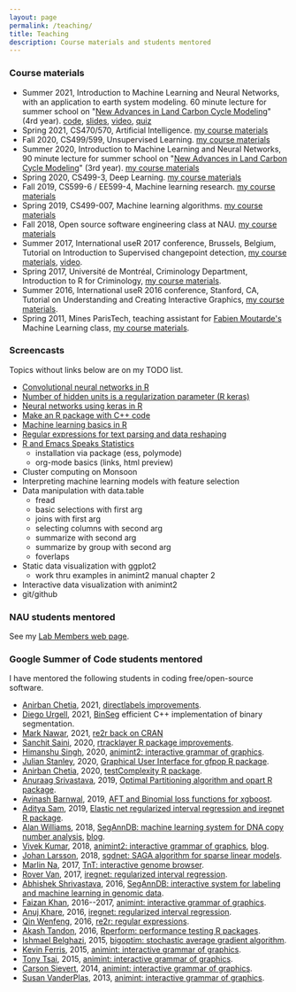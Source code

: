 ```yaml
---
layout: page
permalink: /teaching/
title: Teaching
description: Course materials and students mentored
---
```


### Course materials

- Summer 2021, Introduction to Machine Learning and Neural Networks,
  with an application to earth system modeling. 60 minute lecture for
  summer school on "[New Advances in Land Carbon Cycle
  Modeling](http://www2.nau.edu/luo-lab/?workshop)" (4rd year). [code](https://github.com/tdhock/2020-yiqi-summer-school), [slides](https://github.com/tdhock/2020-yiqi-summer-school/blob/master/raw/master/slides-short.pdf), [video](https://youtu.be/c21etYEb-tE), [quiz](https://forms.office.com/Pages/ResponsePage.aspx?id=n57UJ-GJoEqZo9NbV7K6A4W5m6WiFvFJkzgC_Y4KHq9UQkJTRjBVS1A5TDJBSkc5OUxKSDJEVkM3OC4u)
- Spring 2021, CS470/570, Artificial Intelligence. [my course materials](https://github.com/tdhock/cs470-570-spring-2021)
- Fall 2020, CS499/599, Unsupervised Learning. [my course materials](https://github.com/tdhock/cs499-599-fall-2020)
- Summer 2020, Introduction to Machine Learning and Neural Networks,
  90 minute lecture for summer school on "[New Advances in Land Carbon
  Cycle Modeling](http://www2.nau.edu/luo-lab/?workshop)" (3rd
  year). [my course
  materials](https://github.com/tdhock/2020-yiqi-summer-school)
- Spring 2020, CS499-3, Deep Learning. [my course materials](https://github.com/tdhock/cs499-spring2020/)
- Fall 2019, CS599-6 / EE599-4, Machine learning research. [my course
  materials](https://github.com/tdhock/cs599-fall2019/)
- Spring 2019, CS499-007, Machine learning algorithms. [my course materials](https://github.com/tdhock/cs499-spring2019)
- Fall 2018, Open source software engineering class at
  NAU. [my course materials](https://github.com/tdhock/oss-class-ideas)
- Summer 2017, International useR 2017 conference, Brussels, Belgium,
  Tutorial on Introduction to Supervised changepoint detection,
  [my course materials](https://tdhock.github.io/change-tutorial/Supervised.html),
  [video](https://channel9.msdn.com/events/useR-international-R-User-conferences/useR-International-R-User-2017-Conference/Introduction-to-optimal-changepoint-detection-algorithms-II?term%3Dhocking).
- Spring 2017, Université de Montréal, Criminology Department,
  Introduction to R for Criminology,
  [my course materials](https://github.com/tdhock/intro-R-criminology).
- Summer 2016, International useR 2016 conference, Stanford, CA,
  Tutorial on Understanding and Creating Interactive Graphics,
  [my course materials](https://github.com/tdhock/interactive-tutorial).
- Spring 2011, Mines ParisTech, teaching assistant for
  [Fabien Moutarde's](http://perso.mines-paristech.fr/fabien.moutarde/index.html)
  Machine Learning class,
  [my course
  materials](http://members.cbio.mines-paristech.fr/~thocking/mines-course/Mines-ParisTech-machine-learning-projects.html).
  
### Screencasts

Topics without links below are on my TODO list.

- [Convolutional neural networks in R](https://www.youtube.com/playlist?list=PLwc48KSH3D1O1iWRXid7CsiXI9gO9lS4V)
- [Number of hidden units is a regularization parameter (R keras)](https://www.youtube.com/playlist?list=PLwc48KSH3D1MvTf_JOI00_eIPcoeYMM_o)
- [Neural networks using keras in R](https://www.youtube.com/playlist?list=PLwc48KSH3D1PYdSd_27USy-WFAHJIfQTK)
- [Make an R package with C++ code](https://www.youtube.com/playlist?list=PLwc48KSH3D1OkObQ22NHbFwEzof2CguJJ)
- [Machine learning basics in R](https://www.youtube.com/playlist?list=PLwc48KSH3D1M78ilQi35KPe2GHa7B_Rme)
- [Regular expressions for text parsing and data reshaping](https://www.youtube.com/playlist?list=PLwc48KSH3D1P8R7470s0lgcUObJLEXSSO)
- [R and Emacs Speaks Statistics](https://www.youtube.com/playlist?list=PLwc48KSH3D1Onsed66FPLywMSIQmAhUYJ)
  - installation via package (ess, polymode)
  - org-mode basics (links, html preview)
- Cluster computing on Monsoon
- Interpreting machine learning models with feature selection
- Data manipulation with data.table
  - fread
  - basic selections with first arg
  - joins with first arg
  - selecting columns with second arg
  - summarize with second arg
  - summarize by group with second arg
  - foverlaps
- Static data visualization with ggplot2
  - work thru examples in animint2 manual chapter 2
- Interactive data visualization with animint2
- git/github 
  
### NAU students mentored

See my [Lab Members web page](http://ml.nau.edu/members/).

### Google Summer of Code students mentored

I have mentored the
following students in coding free/open-source software.
- [Anirban Chetia](https://github.com/Anirban166), 2021, [directlabels
  improvements](https://github.com/Anirban166/directlabels).
- [Diego Urgell](https://github.com/diego-urgell), 2021,
  [BinSeg](https://github.com/diego-urgell/BinSeg) efficient C++
  implementation of binary segmentation.
- [Mark Nawar](https://github.com/Mark-Nawar), 2021, [re2r back on CRAN](https://github.com/rstats-gsoc/gsoc2021/wiki/re2r-back-on-CRAN)
- [Sanchit Saini](https://github.com/sanchit-saini), 2020,
  [rtracklayer R package
  improvements](https://github.com/rstats-gsoc/gsoc2020/wiki/rtracklayer-improvements).
- [Himanshu Singh](https://github.com/lazycipher), 2020, [animint2:
  interactive grammar of
  graphics](https://github.com/tdhock/animint2).
- [Julian Stanley](https://github.com/julianstanley), 2020, [Graphical
  User Interface for gfpop R
  package](https://github.com/julianstanley/gfpop-gui).
- [Anirban Chetia](https://github.com/Anirban166), 2020,
  [testComplexity R
  package](https://github.com/Anirban166/testComplexity).
- [Anuraag Srivastava](https://github.com/as4378), 2019, [Optimal
  Partitioning algorithm and opart R
  package](https://github.com/as4378/opart).
- [Avinash Barnwal](https://github.com/avinashbarnwal/), 2019, [AFT
  and Binomial loss functions for
  xgboost](https://github.com/avinashbarnwal/GSOC-2019).
- [Aditya Sam](https://github.com/theadityasam/), 2019, [Elastic net regularized interval regression and iregnet R package](https://theadityasam.github.io/GSOC2019/).
- [Alan Williams](https://github.com/aw1231), 2018,
  [SegAnnDB: machine learning system for DNA copy number analysis](https://github.com/tdhock/SegAnnDB),
  [blog](https://medium.com/alans-gsoc-blog/work-product-a1080d175160).
- [Vivek Kumar](https://github.com/vivekktiwari), 2018,
  [animint2: interactive grammar of graphics](https://github.com/tdhock/animint2),
  [blog](https://vivekktiwari.github.io/gsoc18/).
- [Johan Larsson](https://github.com/jolars), 2018,
  [sgdnet: SAGA algorithm for sparse linear models](https://github.com/jolars/sgdnet).
- [Marlin Na](https://github.com/Marlin-Na), 2017,
  [TnT: interactive genome browser](https://github.com/Marlin-Na/TnT).
- [Rover Van](https://github.com/RoverVan), 2017, [iregnet: regularized interval regression](https://github.com/anujkhare/iregnet).
- [Abhishek Shrivastava](https://github.com/abstatic), 2016,
  [SegAnnDB: interactive system for labeling and machine learning in genomic data](https://github.com/tdhock/SegAnnDB).
- [Faizan Khan](https://github.com/faizan-khan-iit), 2016--2017, [animint: interactive grammar of graphics](https://github.com/tdhock/animint).
- [Anuj Khare](https://github.com/anujkhare), 2016, [iregnet: regularized interval regression](https://github.com/anujkhare/iregnet).
- [Qin Wenfeng](https://github.com/qinwf), 2016, [re2r: regular expressions](https://github.com/qinwf/re2r).
- [Akash Tandon](https://github.com/analyticalmonk), 2016, [Rperform: performance testing R packages](https://github.com/analyticalmonk/Rperform).
- [Ishmael Belghazi](https://github.com/IshmaelBelghazi), 2015, [bigoptim: stochastic average gradient algorithm](https://github.com/IshmaelBelghazi/bigoptim).
- [Kevin Ferris](https://github.com/kferris10), 2015, [animint: interactive grammar of graphics](https://github.com/tdhock/animint).
- [Tony Tsai](https://github.com/caijun), 2015, [animint: interactive grammar of graphics](https://github.com/tdhock/animint).
- [Carson Sievert](https://github.com/cpsievert), 2014, [animint: interactive grammar of graphics](https://github.com/tdhock/animint).
- [Susan VanderPlas](https://github.com/srvanderplas), 2013, [animint: interactive grammar of graphics](https://github.com/tdhock/animint).


